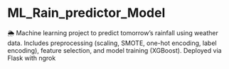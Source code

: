# ML_Rain_predictor_Model
🌦️ Machine learning project to predict tomorrow’s rainfall using weather data. Includes preprocessing (scaling, SMOTE, one-hot encoding, label encoding), feature selection, and model training (XGBoost). Deployed via Flask with ngrok
